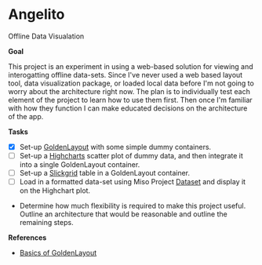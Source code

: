 Angelito
========

Offline Data Visualation

**Goal**

This project is an experiment in using a web-based solution for viewing and interogatting offline data-sets. Since I've never used a web based layout tool, data visualization package, or loaded local data before I'm not going to worry about the architecture right now. The plan is to individually test each element of the project to learn how to use them first. Then once I'm familiar with how they function I can make educated decisions on the architecture of the app.

**Tasks**
- [X] Set-up [GoldenLayout](https://www.golden-layout.com) with some simple dummy containers.
- [ ] Set-up a [Highcharts](http://www.highcharts.com) scatter plot of dummy data, and then integrate it into a single GoldenLayout container.
- [ ] Set-up a [Slickgrid](http://github.com/mleibman/SlickGrid) table in a GoldenLayout container.
- [ ] Load in a formatted data-set using Miso Project [Dataset](http://www.misoproject.com/dataset) and display it on the Highchart plot.
- Determine how much flexibility is required to make this project useful. Outline an architecture that would be reasonable and outline the remaining steps.

**References**
 - [Basics of GoldenLayout](https://golden-layout.com/tutorials/getting-started.html)
